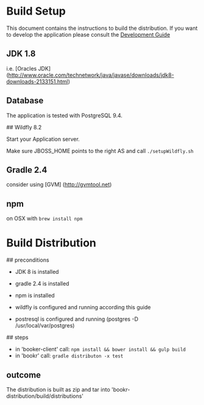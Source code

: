 # Build Setup
This document contains the instructions to build the distribution. If you want to develop the application please consult the [Development Guide](DevelopmentGuide.md)

## JDK 1.8
i.e. [Oracles JDK] (http://www.oracle.com/technetwork/java/javase/downloads/jdk8-downloads-2133151.html)

## Database
The application is tested with PostgreSQL 9.4.


## Wildfly 8.2

Start your Application server.

Make sure JBOSS_HOME points to the right AS and call `./setupWildfly.sh`

## Gradle 2.4
consider using [GVM] (http://gvmtool.net)

## npm
on OSX with `brew install npm`

# Build Distribution
## preconditions
- JDK 8 is installed
- gradle 2.4 is installed
- npm is installed 

- wildfly is configured and running according this guide
- postresql is configured and running (postgres -D /usr/local/var/postgres)
  
## steps
- in 'booker-client' call: `npm install && bower install && gulp build`
- in 'bookr' call: `gradle distributon -x test`

## outcome
The distribution is built as zip and tar into 'bookr-distribution/build/distributions'
